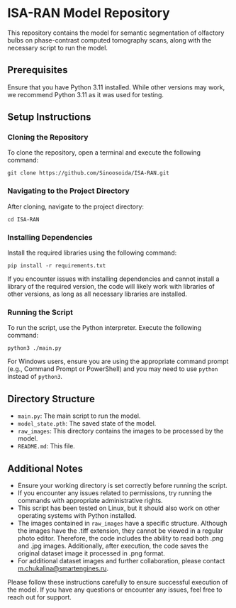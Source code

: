 
# ISA-RAN Model Repository

This repository contains the model for semantic segmentation of olfactory bulbs on phase-contrast computed tomography scans, along with the necessary script to run the model.

## Prerequisites

Ensure that you have Python 3.11 installed. While other versions may work, we recommend Python 3.11 as it was used for testing.

## Setup Instructions

### Cloning the Repository

To clone the repository, open a terminal and execute the following command:
```
git clone https://github.com/Sinoosoida/ISA-RAN.git
```

### Navigating to the Project Directory

After cloning, navigate to the project directory:
```
cd ISA-RAN
```

### Installing Dependencies

Install the required libraries using the following command:
```
pip install -r requirements.txt
```
If you encounter issues with installing dependencies and cannot install a library of the required version, the code will likely work with libraries of other versions, as long as all necessary libraries are installed.

### Running the Script

To run the script, use the Python interpreter. Execute the following command:
```
python3 ./main.py
```
For Windows users, ensure you are using the appropriate command prompt (e.g., Command Prompt or PowerShell) and you may need to use `python` instead of `python3`.

## Directory Structure

- `main.py`: The main script to run the model.
- `model_state.pth`: The saved state of the model.
- `raw_images`: This directory contains the images to be processed by the model.
- `README.md`: This file.

## Additional Notes

- Ensure your working directory is set correctly before running the script.
- If you encounter any issues related to permissions, try running the commands with appropriate administrative rights.
- This script has been tested on Linux, but it should also work on other operating systems with Python installed.
- The images contained in `raw_images` have a specific structure. Although the images have the .tiff extension, they cannot be viewed in a regular photo editor. Therefore, the code includes the ability to read both .png and .jpg images. Additionally, after execution, the code saves the original dataset image it processed in .png format.
- For additional dataset images and further collaboration, please contact m.chukalina@smartengines.ru.

Please follow these instructions carefully to ensure successful execution of the model. If you have any questions or encounter any issues, feel free to reach out for support.
